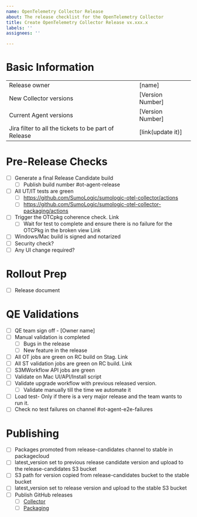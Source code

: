 ```yaml
---
name: OpenTelemetry Collector Release
about: The release checklist for the OpenTelemetry Collector
title: Create OpenTelemetry Collector Release vx.xxx.x
labels: ''
assignees: ''

---
```


# Basic Information

|                                                      |                   |
|------------------------------------------------------|-------------------|
| Release owner                                        | [name]            |
| New Collector versions                                   | [Version Number]  |
| Current Agent versions                               | [Version Number]  |
| Jira filter to all the tickets to be part of Release | [link(update it)] |

# Pre-Release Checks
- [ ] Generate a final Release Candidate build
  -  [ ] Publish build number #ot-agent-release
- [ ] All UT/IT tests are green
  - [ ] https://github.com/SumoLogic/sumologic-otel-collector/actions
  - [ ] https://github.com/SumoLogic/sumologic-otel-collector-packaging/actions
- [ ] Trigger the OTCpkg coherence check. Link
  - [ ] Wait for test to complete and ensure there is no failure for the OTCPkg in the broken view Link
- [ ] Windows/Mac build is signed and notarized
- [ ] Security check?
- [ ] Any UI change required?

# Rollout Prep
- [ ] Release document

# QE Validations
- [ ] QE team sign off - [Owner name]
- [ ] Manual validation is completed
  - [ ] Bugs in the release
  - [ ] New feature in the release
- [ ] All OT jobs are green on RC build on Stag. Link
- [ ] All ST validation jobs are green on RC build. Link
- [ ] S3MWorkflow API jobs are green
- [ ] Validate on Mac UI/API/Install script
- [ ] Validate upgrade workflow with previous released version.
  - [ ] Validate manually till the time we automate it
- [ ] Load test- Only if there is a very major release and the team wants to run it.
- [ ] Check no test failures on channel #ot-agent-e2e-failures

# Publishing
- [ ] Packages promoted from release-candidates channel to stable in packagecloud
- [ ] latest_version set to previous release candidate version and upload to the release-candidates S3 bucket
- [ ] S3 path for version copied from release-candidates bucket to the stable bucket
- [ ] latest_version set to release version and upload to the stable S3 bucket
- [ ] Publish GitHub releases
  - [ ] [Collector](https://github.com/SumoLogic/sumologic-otel-collector/blob/main/docs/release.md#publish-github-release)
  - [ ] [Packaging](https://github.com/SumoLogic/sumologic-otel-collector-packaging/blob/main/docs/release.md#publish-github-release)
